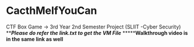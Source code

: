 # CacthMeIfYouCan
CTF Box Game -> 3rd Year 2nd Semester Project (SLIIT -Cyber Security)
***************Please do refer the link.txt to get the VM File*************
***************Walkthrough video is in the same link as well**********
